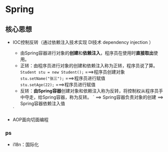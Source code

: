 # Spring

## 核心思想
+ IOC控制反转（通过依赖注入技术实现 DI技术 dependency injection ）
  + 由Spring容器进行对象的**创建**和**依赖注入**，程序员在使用时**直接取出**使用。
  + 正转：由程序员进行对象的创建和依赖注入称为正转，程序员说了算。 \
  `Student stu = new Student();` ===>程序员创建对象 \
  `stu.setName("张三");`         ===>程序员进行赋值 \
  `stu.setAge(22);`              ===>程序员进行赋值
  + 反转：**由Spring容器**创建对象和依赖注入称为反转，将控制权从程序员手中夺走，给Spring容器，称为反转。
  `
  <bean id="stu" class="com.bjpowernode.pojo.Student">  ==> Spring容器负责对象的创建
    <property name="name" value="张三"> ==> Spring容器依赖注入值
    <property name="age" value="22">
  </bean>
  `

+ AOP面向切面编程



### ps
+ i18n：国际化
